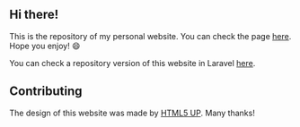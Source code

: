 ## Hi there!

This is the repository of my personal website. You can check the page
[here](https://catarinaamachado.github.io). Hope you enjoy! :smile:

You can check a repository version of this website in Laravel
[here](https://github.com/catarinaamachado/catarinaamachado-laravel-version).


## Contributing

The design of this website was made by [HTML5 UP](https://html5up.net/s).
Many thanks!

